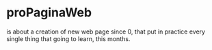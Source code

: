 # proPaginaWeb
is about a creation of new web page since 0, that  put in practice every single thing that going to learn, this months.

